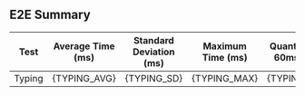 ## E2E Summary

| Test   | Average Time (ms) | Standard Deviation (ms) | Maximum Time (ms) | Quantile for 60ms (%) |
| ------ | ----------------- | ----------------------- | ------------------| --------------------- |
| Typing | {TYPING_AVG}      | {TYPING_SD}             | {TYPING_MAX}      | {TYPING_QR}           |